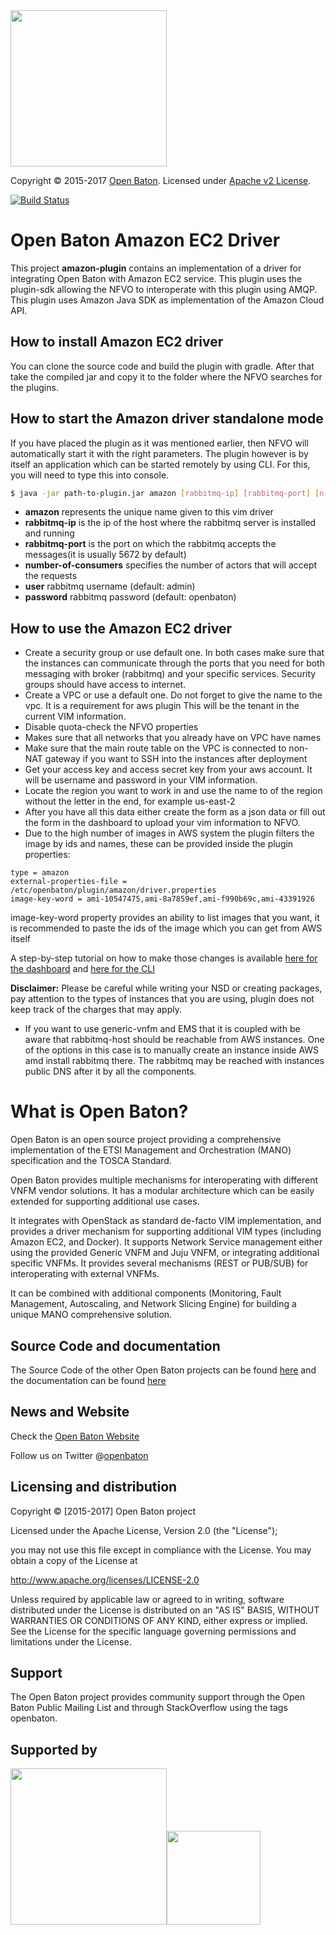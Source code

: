  <img src="https://raw.githubusercontent.com/openbaton/openbaton.github.io/master/images/openBaton.png" width="250"/>
  
  Copyright © 2015-2017 [Open Baton](http://openbaton.org). 
  Licensed under [Apache v2 License](http://www.apache.org/licenses/LICENSE-2.0).
  
[![Build Status](https://travis-ci.org/openbaton/plugin-vimdriver-amazon.svg?branch=master)](https://travis-ci.org/openbaton/plugin-vimdriver-amazon)

# Open Baton Amazon EC2 Driver
  
  This project **amazon-plugin** contains an implementation of a driver for integrating Open Baton with Amazon EC2 service. 
  This plugin uses the plugin-sdk allowing the NFVO to interoperate with this plugin using AMQP. 
  This plugin uses Amazon Java SDK as implementation of the Amazon Cloud API. 
  
## How to install Amazon EC2 driver
  You can clone the source code and build the plugin with gradle. After that take the compiled jar and copy it to the folder where the NFVO searches for the plugins.
  
## How to start the Amazon driver standalone mode

If you have placed the plugin as it was mentioned earlier, then NFVO will automatically start it with the right parameters. The plugin however is by itself an application which can be started remotely by using CLI. For this, you will need to type this into console. 

```bash
$ java -jar path-to-plugin.jar amazon [rabbitmq-ip] [rabbitmq-port] [n-of-consumers] [user] [password]
```

* **amazon** represents the unique name given to this vim driver 
* **rabbitmq-ip** is the ip of the host where the rabbitmq server is installed and running
* **rabbitmq-port** is the port on which the rabbitmq accepts the messages(it is usually 5672 by default) 
* **number-of-consumers** specifies the number of actors that will accept the requests
* **user** rabbitmq username (default: admin)
* **password** rabbitmq password (default: openbaton)

## How to use the Amazon EC2 driver

* Create a security group or use default one. In both cases make sure that the instances can communicate through the ports that you need for both messaging with broker (rabbitmq) and your specific services. Security groups should have access to internet.
* Create a VPC or use a default one. Do not forget to give the name to the vpc. It is a requirement for aws plugin This will be the tenant in the current VIM information. 
* Disable quota-check the NFVO properties
* Makes sure that all networks that you already have on VPC have names
* Make sure that the main route table on the VPC is connected to non-NAT gateway if you want to SSH into the instances after deployment
* Get your access key and access secret key from your aws account. It will be username and password in your VIM information.
* Locate the region you want to work in and use the name to of the region without the letter in the end, for example us-east-2
* After you have all this data either create the form as a json data or fill out the form in the dashboard to upload your vim information to NFVO.
* Due to the high number of images in AWS system the plugin filters the image by ids and names, these can be provided inside the plugin properties:

```properties
type = amazon
external-properties-file = /etc/openbaton/plugin/amazon/driver.properties
image-key-word = ami-10547475,ami-8a7859ef,ami-f990b69c,ami-43391926
```
image-key-word property provides an ability to list images that you want, it is recommended to paste the ids of the image which you can get from AWS itself

A step-by-step tutorial on how to make those changes is available [here for the dashboard](docs/how-to-ec2-dashboard.md) and [here for the CLI](docs/how-to-ec2-cli.md)

**Disclaimer:** Please be careful while writing your NSD or creating packages, pay attention to the types of instances that you are using, plugin does not keep
track of the charges that may apply.
* If you want to use generic-vnfm and EMS that it is coupled with be aware that rabbitmq-host should be reachable from AWS instances. One of the options in this case is to manually create an instance inside AWS amd install rabbitmq there. The rabbitmq may be reached with instances public DNS after it by all the components.

# What is Open Baton?

Open Baton is an open source project providing a comprehensive implementation of the ETSI Management and Orchestration (MANO) specification and the TOSCA Standard.

Open Baton provides multiple mechanisms for interoperating with different VNFM vendor solutions. It has a modular architecture which can be easily extended for supporting additional use cases. 

It integrates with OpenStack as standard de-facto VIM implementation, and provides a driver mechanism for supporting additional VIM types (including Amazon EC2, and Docker). It supports Network Service management either using the provided Generic VNFM and Juju VNFM, or integrating additional specific VNFMs. It provides several mechanisms (REST or PUB/SUB) for interoperating with external VNFMs. 

It can be combined with additional components (Monitoring, Fault Management, Autoscaling, and Network Slicing Engine) for building a unique MANO comprehensive solution.

## Source Code and documentation

The Source Code of the other Open Baton projects can be found [here][openbaton-github] and the documentation can be found [here][openbaton-doc]

## News and Website

Check the [Open Baton Website][website]

Follow us on Twitter @[openbaton][openbaton]

## Licensing and distribution
Copyright © [2015-2017] Open Baton project

Licensed under the Apache License, Version 2.0 (the "License");

you may not use this file except in compliance with the License.
You may obtain a copy of the License at

  http://www.apache.org/licenses/LICENSE-2.0

Unless required by applicable law or agreed to in writing, software
distributed under the License is distributed on an "AS IS" BASIS,
WITHOUT WARRANTIES OR CONDITIONS OF ANY KIND, either express or implied.
See the License for the specific language governing permissions and
limitations under the License.

## Support
The Open Baton project provides community support through the Open Baton Public Mailing List and through StackOverflow using the tags openbaton.

## Supported by
  <img src="https://raw.githubusercontent.com/openbaton/openbaton.github.io/master/images/fokus.png" width="250"/><img src="https://raw.githubusercontent.com/openbaton/openbaton.github.io/master/images/tu.png" width="150"/>

[plugin-sdk-link]: https://github.com/openbaton/plugin-sdk
[nfvo-link]: https://github.com/openbaton/NFVO
[openbaton-github]: https://github.com/openbaton
[generic-link]:https://github.com/openbaton/generic-vnfm
[get-openbaton-org]:http://get.openbaton.org/plugins/stable/
[client-link]: https://github.com/openbaton/openbaton-client
[spring.io]:https://spring.io/
[NFV MANO]:http://docbox.etsi.org/ISG/NFV/Open/Published/gs_NFV-MAN001v010101p%20-%20Management%20and%20Orchestration.pdf
[openbaton]:http://twitter.com/openbaton
[website]:http://openbaton.github.io/
[get-openbaton-org-liberty]:http://get.openbaton.org/plugins/1.0.2-liberty-nighly/
[openbaton-doc]:http://openbaton.github.io/documentation/

